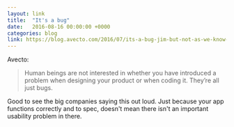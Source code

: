 ```yaml
---
layout: link
title:  "It's a bug"
date:   2016-08-16 00:00:00 +0000
categories: blog
link: https://blog.avecto.com/2016/07/its-a-bug-jim-but-not-as-we-know-it/
---
```


Avecto:

>Human beings are not interested in whether you have introduced a problem when designing your product or when coding it. They’re all just bugs.

Good to see the big companies saying this out loud. Just because your app functions correctly and to spec, doesn't mean there isn't an important usability problem in there.
